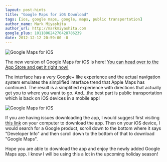 ```yaml
---
layout: post-hints
title: "Google Maps for iOS Download"
tags: [ios, google maps, google, maps, public transportation]
author_name: Mark Miyashita
author_url: http://markmiyashita.com
google_plus: 101180624276428786239
date: 2012-12-12 20:59:00 -8
---
```


<img class="clear blog-image full-border" src="{{site.url}}/images/google_maps_download.png" title="Google Maps for iOS">

The new version of Google Maps for iOS is here! <a href="https://itunes.apple.com/us/app/google-maps/id585027354?mt=8">You can head over to the App Store and get it right now!</a>

The interface has a very Google+ like experience and the actual navigation system emulates the simplified interface trend that Apple Maps has continued. The result is a simplified experience with directions that actually get you to where you want to go. And...the best part is public transportation which is back on iOS devices in a mobile app!

<img class="clear blog-image full-border" src="{{site.url}}/images/ios_google_maps.png" title="Google Maps for iOS">

If you are having issues downloading the app, I would suggest first visiting <a href="https://itunes.apple.com/us/app/google-maps/id585027354?mt=8">this link</a> on your computer to download the app. Then on your iOS device, I would search for a Google product, scroll down to the bottom where it says "Developer Info" and then scroll down to the bottom of that to download "Google Maps".

Hope you are able to download the app and enjoy the newly added Google Maps app. I know I will be using this a lot in the upcoming holiday season!
